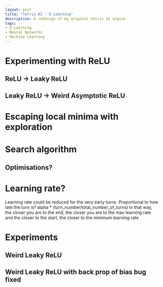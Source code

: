 ```yaml
---
layout: post
title: "Tetris AI - Q Learning"
description: A redesign of my original tetris AI engine
tags: 
- Q-Learning
- Neural Networks
- Machine Learning
---
```


# Experimenting with ReLU
## ReLU -> Leaky ReLU
## Leaky ReLU -> Weird Asymptotic ReLU

# Escaping local minima with exploration

# Search algorithm
## Optimisations?

# Learning rate?
Learning rate could be reduced for the very early turns. Proportional to how late the turn is?
alpha * (turn_number/total_number_of_turns)
in that way, the closer you are to the end, the closer you are to the max learning rate and the closer to the start, the closer to the minimum learning rate

# Experiments
## Weird Leaky ReLU
## Weird Leaky ReLU with back prop of bias bug fixed
